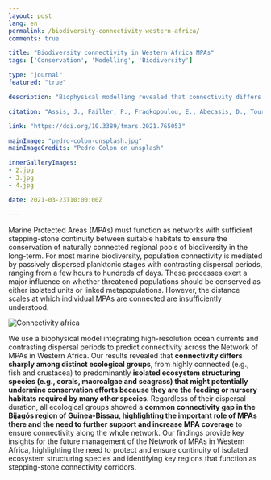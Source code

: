 ```yaml
---
layout: post
lang: en
permalink: /biodiversity-connectivity-western-africa/
comments: true

title: "Biodiversity connectivity in Western Africa MPAs"
tags: ['Conservation', 'Modelling', 'Biodiversity']

type: "journal"
featured: "true"

description: "Biophysical modelling revealed that connectivity differs sharply among ecological groups, from highly connected (e.g., fish) to isolated ecosystem structuring species (e.g., corals) that might undermine conservation efforts, as they are the feeding or nursery habitats of many other species."

citation: "Assis, J., Failler, P., Fragkopoulou, E., Abecasis, D., Touron-Gardic, G., Regalla, A., et al. (2021). Potential Biodiversity Connectivity in the Network of Marine Protected Areas in Western Africa. Frontiers in Marine Science 8, 1749."

link: "https://doi.org/10.3389/fmars.2021.765053"

mainImage: "pedro-colon-unsplash.jpg"
mainImageCredits: "Pedro Colon on unsplash"

innerGalleryImages:
- 2.jpg
- 3.jpg
- 4.jpg

date: 2021-03-23T10:00:00Z

---
```


Marine Protected Areas (MPAs) must function as networks with sufficient stepping-stone continuity between suitable habitats to ensure the conservation of naturally connected regional pools of biodiversity in the long-term. For most marine biodiversity, population connectivity is mediated by passively dispersed planktonic stages with contrasting dispersal periods, ranging from a few hours to hundreds of days. These processes exert a major influence on whether threatened populations should be conserved as either isolated units or linked metapopulations. However, the distance scales at which individual MPAs are connected are insufficiently understood.

<img src="{{ site.baseurl }}/assets/images/posts/connectivity-africa.jpg" alt="Connectivity africa" style="max-height: 625px;">

We use a biophysical model integrating high-resolution ocean currents and contrasting dispersal periods to predict connectivity across the Network of MPAs in Western Africa. Our results revealed that <b>connectivity differs sharply among distinct ecological groups</b>, from highly connected (e.g., fish and crustacea) to predominantly <b>isolated ecosystem structuring species (e.g., corals, macroalgae and seagrass) that might potentially undermine conservation efforts because they are the feeding or nursery habitats required by many other species</b>. Regardless of their dispersal duration, all ecological groups showed a <b>common connectivity gap in the Bijagós region of Guinea-Bissau, highlighting the important role of MPAs there and the need to further support and increase MPA coverage</b> to ensure connectivity along the whole network. Our findings provide key insights for the future management of the Network of MPAs in Western Africa, highlighting the need to protect and ensure continuity of isolated ecosystem structuring species and identifying key regions that function as stepping-stone connectivity corridors.
